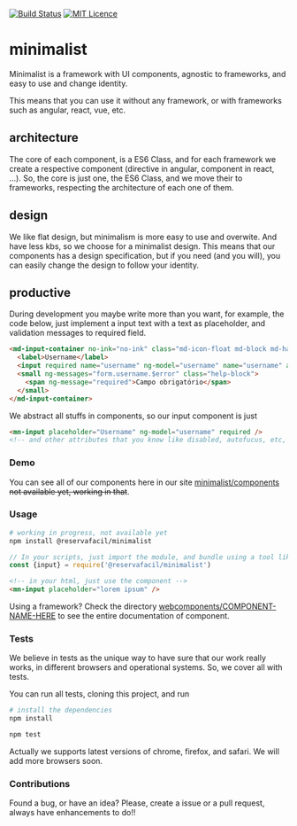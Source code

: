 [![Build Status](https://travis-ci.org/reserva-facil/minimalist.svg?branch=master)](https://travis-ci.org/reserva-facil/minimalist)
[![MIT Licence](https://badges.frapsoft.com/os/mit/mit.svg?v=103)](https://opensource.org/licenses/mit-license.php)
<!-- [![Coverage Status](https://coveralls.io/repos/github/reserva-facil/minimalist/badge.svg?branch=master)](https://coveralls.io/github/reserva-facil/minimalist?branch=master) -->

# minimalist

Minimalist is a framework with UI components, agnostic to frameworks, and easy to use and change identity.

This means that you can use it without any framework, or with frameworks such as angular, react, vue, etc.


## architecture

The core of each component, is a ES6 Class, and for each framework we create a respective component (directive in angular, component in react, ...). So, the core is just one, the ES6 Class, and we move their to frameworks, respecting the architecture of each one of them.

## design

We like flat design, but minimalism is more easy to use and overwite. And have less kbs, so we choose for a minimalist design. This means that our components has a design specification, but if you need (and you will), you can easily change the design to follow your identity.

## productive

During development you maybe write more than you want, for example, the code below, just implement a input text with a text as placeholder, and validation messages to required field.

```html
<md-input-container no-ink="no-ink" class="md-icon-float md-block md-has-icon">
  <label>Username</label>
  <input required name="username" ng-model="username" name="username" autocomplete="off"/>
  <small ng-messages="form.username.$error" class="help-block">
    <span ng-message="required">Campo obrigatório</span>
  </small>
</md-input-container>
```

We abstract all stuffs in components, so our input component is just

```html
<mn-input placeholder="Username" ng-model="username" required />
<!-- and other attributes that you know like disabled, autofucus, etc, is supported, we dont reinvent the wheel -->
```

### Demo

You can see all of our components here in our site [minimalist/components](http://reservafacil.github.io/minimalist) ~~not available yet, working in that~~.

### Usage

```sh
# working in progress, not available yet
npm install @reservafacil/minimalist
```

```js
// In your scripts, just import the module, and bundle using a tool like webpack, or browserify
const {input} = require('@reservafacil/minimalist')
```

```html
<!-- in your html, just use the component -->
<mn-input placeholder="lorem ipsum" />
```

Using a framework? Check the directory [webcomponents/COMPONENT-NAME-HERE](https://github.com/reserva-facil/minimalist/tree/master/webcomponents) to see the entire documentation of component.


### Tests

We believe in tests as the unique way to have sure that our work really works, in different browsers and operational systems. So, we cover all with tests.

You can run all tests, cloning this project, and run

```sh
# install the dependencies
npm install
```

```sh
npm test
```

Actually we supports latest versions of chrome, firefox, and safari. We will add more browsers soon.


### Contributions

Found a bug, or have an idea? Please, create a issue or a pull request, always have enhancements to do!!
